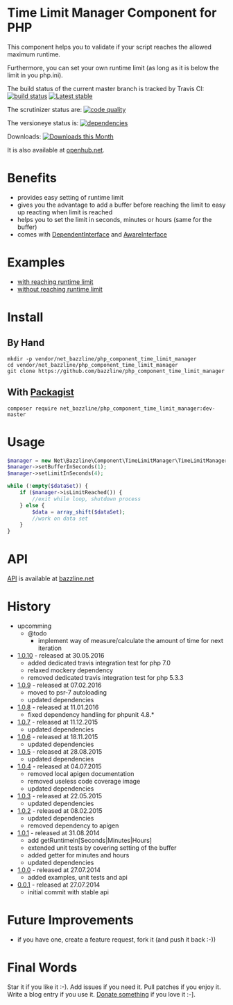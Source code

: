 # Time Limit Manager Component for PHP

This component helps you to validate if your script reaches the allowed maximum runtime.

Furthermore, you can set your own runtime limit (as long as it is below the limit in you php.ini).

The build status of the current master branch is tracked by Travis CI:
[![build status](https://travis-ci.org/bazzline/php_component_time_limit_manager.png?branch=master)](http://travis-ci.org/bazzline/php_component_time_limit_manager)
[![Latest stable](https://img.shields.io/packagist/v/net_bazzline/php_component_time_limit_manager.svg)](https://packagist.org/packages/net_bazzline/php_component_time_limit_manager)

The scrutinizer status are:
[![code quality](https://scrutinizer-ci.com/g/bazzline/php_component_time_limit_manager/badges/quality-score.png?b=master)](https://scrutinizer-ci.com/g/bazzline/php_component_time_limit_manager/)

The versioneye status is:
[![dependencies](https://www.versioneye.com/user/projects/53e4ec98e0a229bcec00011c/badge.svg?style=flat)](https://www.versioneye.com/user/projects/53e4ec98e0a229bcec00011c)

Downloads:
[![Downloads this Month](https://img.shields.io/packagist/dm/net_bazzline/php_component_time_limit_manager.svg)](https://packagist.org/packages/net_bazzline/php_component_time_limit_manager)

It is also available at [openhub.net](http://www.openhub.net/p/718008).

# Benefits

* provides easy setting of runtime limit
* gives you the advantage to add a buffer before reaching the limit to easy up reacting when limit is reached
* helps you to set the limit in seconds, minutes or hours (same for the buffer)
* comes with [DependentInterface](https://github.com/bazzline/php_component_time_limit_manager/blob/master/source/TimeLimitManagerDependentInterface.php) and [AwareInterface](https://github.com/bazzline/php_component_time_limit_manager/blob/master/source/TimeLimitManagerAwareInterface.php)

# Examples

* [with reaching runtime limit](https://github.com/bazzline/php_component_time_limit_manager/blob/master/example/Example/withReachingLimit.php)
* [without reaching runtime limit](https://github.com/bazzline/php_component_time_limit_manager/blob/master/example/Example/withoutReachingLimit.php)

# Install

## By Hand

    mkdir -p vendor/net_bazzline/php_component_time_limit_manager
    cd vendor/net_bazzline/php_component_time_limit_manager
    git clone https://github.com/bazzline/php_component_time_limit_manager

## With [Packagist](https://packagist.org/packages/net_bazzline/php_component_time_limit_manager)

    composer require net_bazzline/php_component_time_limit_manager:dev-master

# Usage

```php
$manager = new Net\Bazzline\Component\TimeLimitManager\TimeLimitManager();
$manager->setBufferInSeconds(1);
$manager->setLimitInSeconds(4);

while (!empty($dataSet)) {
    if ($manager->isLimitReached()) {
        //exit while loop, shutdown process
    } else {
        $data = array_shift($dataSet);
        //work on data set
    }
}
```

# API

[API](http://bazzline.net/70a2476a6a32b01511ef76c2360fa44bdcf14403/index.html) is available at [bazzline.net](http://www.bazzline.net)

# History

* upcomming
    * @todo
        * implement way of measure/calculate the amount of time for next iteration
* [1.0.10](https://github.com/bazzline/php_component_time_limit_manager/tree/1.0.10) - released at 30.05.2016
    * added dedicated travis integration test for php 7.0
    * relaxed mockery dependency
    * removed dedicated travis integration test for php 5.3.3
* [1.0.9](https://github.com/bazzline/php_component_time_limit_manager/tree/1.0.9) - released at 07.02.2016
    * moved to psr-7 autoloading
    * updated dependencies
* [1.0.8](https://github.com/bazzline/php_component_time_limit_manager/tree/1.0.8) - released at 11.01.2016
    * fixed dependency handling for phpunit 4.8.* 
* [1.0.7](https://github.com/bazzline/php_component_time_limit_manager/tree/1.0.7) - released at 11.12.2015
    * updated dependencies
* [1.0.6](https://github.com/bazzline/php_component_time_limit_manager/tree/1.0.6) - released at 18.11.2015
    * updated dependencies
* [1.0.5](https://github.com/bazzline/php_component_time_limit_manager/tree/1.0.5) - released at 28.08.2015
    * updated dependencies
* [1.0.4](https://github.com/bazzline/php_component_time_limit_manager/tree/1.0.4) - released at 04.07.2015
    * removed local apigen documentation
    * removed useless code coverage image
    * updated dependencies
* [1.0.3](https://github.com/bazzline/php_component_time_limit_manager/tree/1.0.3) - released at 22.05.2015
    * updated dependencies
* [1.0.2](https://github.com/bazzline/php_component_time_limit_manager/tree/1.0.2) - released at 08.02.2015
    * updated dependencies
    * removed dependency to apigen
* [1.0.1](https://github.com/bazzline/php_component_time_limit_manager/tree/1.0.1) - released at 31.08.2014
    * add getRuntimeIn[Seconds|Minutes|Hours]
    * extended unit tests by covering setting of the buffer
    * added getter for minutes and hours
    * updated dependencies
* [1.0.0](https://github.com/bazzline/php_component_time_limit_manager/tree/1.0.0) - released at 27.07.2014
    * added examples, unit tests and api
* [0.0.1](https://github.com/bazzline/php_component_time_limit_manager/tree/0.0.1) - released at 27.07.2014
    * initial commit with stable api

# Future Improvements

* if you have one, create a feature request, fork it (and push it back :-))

# Final Words

Star it if you like it :-). Add issues if you need it. Pull patches if you enjoy it. Write a blog entry if you use it. [Donate something](https://gratipay.com/~stevleibelt) if you love it :-].
